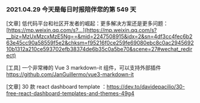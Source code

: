 ### 2021.04.29 今天是每日时报陪伴您的第 549 天

[文章] 低代码平台和社区开发者的崛起：更多解决方案还是更多问题：[https://mp.weixin.qq.com/s?...](https://mp.weixin.qq.com/s?__biz=MzUxMzcxMzE5Ng==&mid=2247508915&idx=2&sn=4df3cc4fec6b263e45cc90a58559f5e2&chksm=f95216f0ce259fe69080ebc8c0ac294569210b1312a210ce593702efb38374de6b35c0a5be70&scene=27#wechat_redirect)

[工具] 一个非常棒的 Vue 3 markdown-it 组件，可以支持外部插件 <https://github.com/JanGuillermo/vue3-markdown-it>

[文章] 30 款 react dashboard template ：<https://dev.to/davidepacilio/30-free-react-dashboard-templates-and-themes-49g4>
